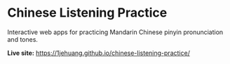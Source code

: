 # Chinese Listening Practice

Interactive web apps for practicing Mandarin Chinese pinyin pronunciation and tones.

**Live site:** https://1jehuang.github.io/chinese-listening-practice/